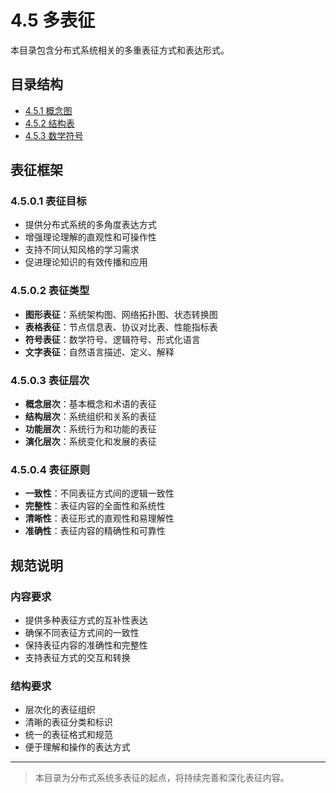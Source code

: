 # 4.5 多表征

本目录包含分布式系统相关的多重表征方式和表达形式。

## 目录结构

- [4.5.1 概念图](4.5.1%20概念图.md)
- [4.5.2 结构表](4.5.2%20结构表.md)
- [4.5.3 数学符号](4.5.3%20数学符号.md)

## 表征框架

### 4.5.0.1 表征目标

- 提供分布式系统的多角度表达方式
- 增强理论理解的直观性和可操作性
- 支持不同认知风格的学习需求
- 促进理论知识的有效传播和应用

### 4.5.0.2 表征类型

- **图形表征**：系统架构图、网络拓扑图、状态转换图
- **表格表征**：节点信息表、协议对比表、性能指标表
- **符号表征**：数学符号、逻辑符号、形式化语言
- **文字表征**：自然语言描述、定义、解释

### 4.5.0.3 表征层次

- **概念层次**：基本概念和术语的表征
- **结构层次**：系统组织和关系的表征
- **功能层次**：系统行为和功能的表征
- **演化层次**：系统变化和发展的表征

### 4.5.0.4 表征原则

- **一致性**：不同表征方式间的逻辑一致性
- **完整性**：表征内容的全面性和系统性
- **清晰性**：表征形式的直观性和易理解性
- **准确性**：表征内容的精确性和可靠性

## 规范说明

### 内容要求

- 提供多种表征方式的互补性表达
- 确保不同表征方式间的一致性
- 保持表征内容的准确性和完整性
- 支持表征方式的交互和转换

### 结构要求

- 层次化的表征组织
- 清晰的表征分类和标识
- 统一的表征格式和规范
- 便于理解和操作的表达方式

---
> 本目录为分布式系统多表征的起点，将持续完善和深化表征内容。
